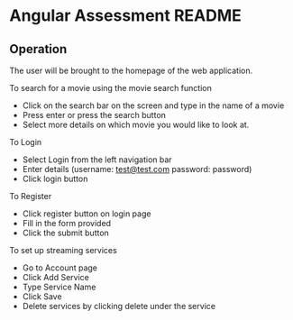 # Angular Assessment README

## Operation
The user will be brought to the homepage of the web application.

To search for a movie using the movie search function

- Click on the search bar on the screen and type in the name of a movie
- Press enter or press the search button
- Select more details on which movie you would like to look at.

To Login
- Select Login from the left navigation bar
- Enter details (username: test@test.com  password: password)
- Click login button

To Register 
- Click register button on login page
- Fill in the form provided
- Click the submit button

To set up streaming services

- Go to Account page
- Click Add Service
- Type Service Name
- Click Save
- Delete services by clicking delete under the service

